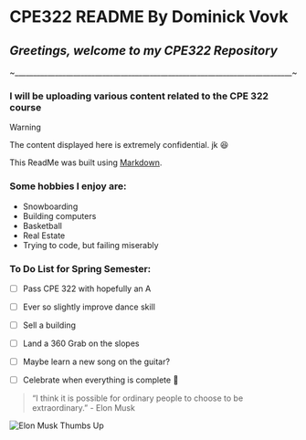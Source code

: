 # CPE322 README By Dominick Vovk
## **_Greetings, welcome to my CPE322 Repository_**
~____________________________________________________________________________~
### I will be uploading various content related to the CPE 322 course

> [!WARNING]
> The content displayed here is extremely confidential. jk 😆

This ReadMe was built using [Markdown]([https://pages.github.com/](https://docs.github.com/en/get-started/writing-on-github/getting-started-with-writing-and-formatting-on-github/basic-writing-and-formatting-syntax)).

### Some hobbies I enjoy are:
- Snowboarding
- Building computers
- Basketball
- Real Estate
- Trying to code, but failing miserably

### To Do List for Spring Semester:
- [ ] Pass CPE 322 with hopefully an A
- [ ] Ever so slightly improve dance skill
- [ ] Sell a building
- [ ] Land a 360 Grab on the slopes
- [ ] Maybe learn a new song on the guitar?
- [ ] Celebrate when everything is complete :tada:

   
> “I think it is possible for ordinary people to choose to be extraordinary.” - Elon Musk

![Elon Musk Thumbs Up](https://media.vanityfair.com/photos/60858efd879ac8cf431211fb/1:1/w_3571,h_3571,c_limit/1229892421)
